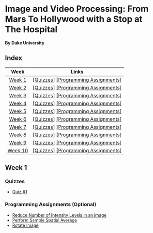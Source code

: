# Image and Video Processing: From Mars To Hollywood with a Stop at The Hospital
__By Duke University__

## Index
| Week | Links | 
|:----:|:-----:|
| [Week 1](#week-1) | [[Quizzes]](#quizzes)    [[Programming Assignments]](#programming-assignments) |
| [Week 2]() | [[Quizzes]](#quizzes)    [[Programming Assignments]](#programming-assignments) |
| [Week 3]() | [[Quizzes]](#quizzes)    [[Programming Assignments]](#programming-assignments) |
| [Week 4]() | [[Quizzes]](#quizzes)    [[Programming Assignments]](#programming-assignments) |
| [Week 5]() | [[Quizzes]](#quizzes)    [[Programming Assignments]](#programming-assignments) |
| [Week 6]() | [[Quizzes]](#quizzes)    [[Programming Assignments]](#programming-assignments) |
| [Week 7]() | [[Quizzes]](#quizzes)    [[Programming Assignments]](#programming-assignments) |
| [Week 8]() | [[Quizzes]](#quizzes)    [[Programming Assignments]](#programming-assignments) |
| [Week 9]() | [[Quizzes]](#quizzes)    [[Programming Assignments]](#programming-assignments) |
| [Week 10]() | [[Quizzes]](#quizzes)    [[Programming Assignments]](#programming-assignments) |


## Week 1
### Quizzes
- [Quiz #1](week-1/quiz-1.md)

### Programming Assignments (Optional)
- [Reduce Number of Intensity Levels in an image](week-1/reducePixelIntensityLevels.m)
- [Perform Sample Spatial Average](week-1/spatialAverage.m)
- [Rotate Image](week-1/rotateImage.m)
